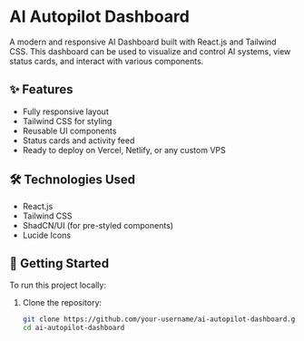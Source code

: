 # AI Autopilot Dashboard

A modern and responsive AI Dashboard built with React.js and Tailwind CSS. This dashboard can be used to visualize and control AI systems, view status cards, and interact with various components.

## ✨ Features

- Fully responsive layout
- Tailwind CSS for styling
- Reusable UI components
- Status cards and activity feed
- Ready to deploy on Vercel, Netlify, or any custom VPS

## 🛠️ Technologies Used

- React.js
- Tailwind CSS
- ShadCN/UI (for pre-styled components)
- Lucide Icons

## 🚀 Getting Started

To run this project locally:

1. Clone the repository:
   ```bash
   git clone https://github.com/your-username/ai-autopilot-dashboard.git
   cd ai-autopilot-dashboard
